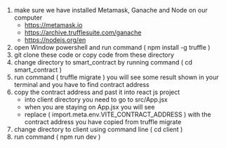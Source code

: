1. make sure we have installed Metamask, Ganache and Node on our computer
   - https://metamask.io
   - https://archive.trufflesuite.com/ganache
   - https://nodejs.org/en
3. open Window powershell and run command ( npm install -g truffle )
4. git clone these code or copy code from these directory
5. change directory to smart_contract by running command ( cd smart_contract )
6. run command ( truffle migrate ) you will see some result shown in your terminal and you have to find contract address
7. copy the contract address and past it into react js project
   - into client directory you need to go to src/App.jsx
   - when you are staying on App.jsx you will see  <ToDoListComponent contractAddress={import.meta.env.VITE_CONTRACT_ADDRESS} />
   - replace ( import.meta.env.VITE_CONTRACT_ADDRESS ) with the contract address you have copied from truffle migrate
8. change directory to client using command line ( cd client )
9. run command ( npm run dev )
